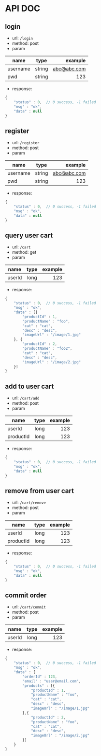 # API DOC
## login
* url: `/login`
* method: post
* param

| name      | type   | example     |
| --------- |:------:| -----------:|
| username  | string | abc@abc.com |
| pwd       | string |   123       |

* response:
```javascript
{
    "status" : 0,  // 0 success, -1 failed
    "msg" : "ok",
    "data" : null
}
```

## register
* url: `/register`
* method: post
* param

| name      | type   | example     |
| --------- |:------:| -----------:|
| username  | string | abc@abc.com |
| pwd       | string |   123       |

* response:
```javascript
{
    "status" : 0,  // 0 success, -1 failed
    "msg" : "ok",
    "data" : null
}
```

## query user cart
* url: `/cart`
* method: get
* param

| name      | type   | example  |
| --------- |:------:| --------:|
| userId    | long   | 123      |

* response:
```javascript
{
    "status" : 0,  // 0 success, -1 failed
    "msg" : "ok",
    "data" : [{
        "productId" : 1,
        "productName" : "foo",
        "cat" : "cat",
        "desc" : "desc",
        "imageUrl" : "/image/1.jpg"
    }, {
        "productId" : 2,
        "productName" : "foo2",
        "cat" : "cat",
        "desc" : "desc",
        "imageUrl" : "/image/2.jpg"
    }]
}
```

## add to user cart
* url: `/cart/add`
* method: post
* param

| name      | type   | example  |
| --------- |:------:| --------:|
| userId    | long   | 123      |
| productId | long   | 123      |

* response:
```javascript
{
    "status" : 0,  // 0 success, -1 failed
    "msg" : "ok",
    "data" : null
}
```

## remove from user cart
* url: `/cart/remove`
* method: post
* param

| name      | type   | example  |
| --------- |:------:| --------:|
| userId    | long   | 123      |
| productId | long   | 123      |

* response:
```javascript
{
    "status" : 0,  // 0 success, -1 failed
    "msg" : "ok",
    "data" : null
}
```

## commit order
* url: `/cart/commit`
* method: post
* param

| name      | type   | example  |
| --------- |:------:| --------:|
| userId    | long   | 123      |

* response:
```javascript
{
    "status" : 0,  // 0 success, -1 failed
    "msg" : "ok",
    "data" : {
        "orderId" : 123,
        "email" : "user@email.com",
        "products" : [{
            "productId" : 1,
            "productName" : "foo",
            "cat" : "cat",
            "desc" : "desc",
            "imageUrl" : "/image/1.jpg"
        },{
            "productId" : 2,
            "productName" : "foo",
            "cat" : "cat",
            "desc" : "desc",
            "imageUrl" : "/image/2.jpg"
        }]
    }
}
```
